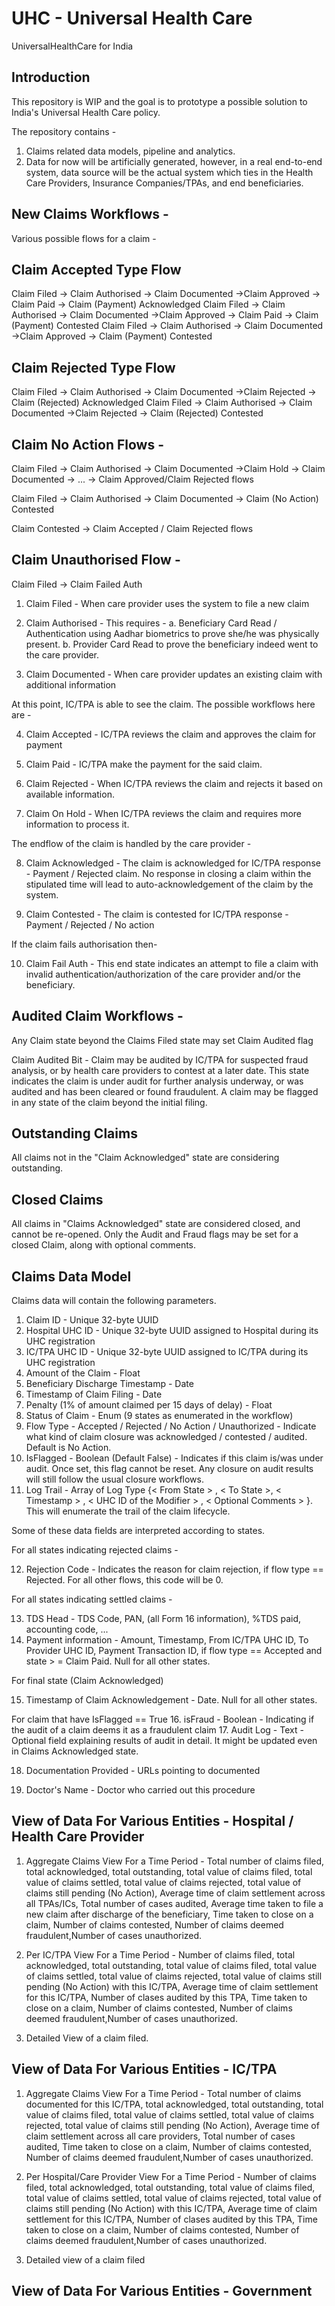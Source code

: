 # UHC - Universal Health Care
UniversalHealthCare for India

Introduction
--------------

This repository is WIP and the goal is to prototype a possible solution to India's Universal Health Care policy. 

The repository contains - 
1. Claims related data models, pipeline and analytics. 
2. Data for now will be artificially generated, however, in a real end-to-end system, data source will be the actual system which ties in the Health Care Providers, Insurance Companies/TPAs, and end beneficiaries.


New Claims Workflows -
-----------------------

Various possible flows for a claim -

Claim Accepted Type Flow
-------------------------
Claim Filed -> Claim Authorised -> Claim Documented ->Claim Approved -> Claim Paid -> Claim (Payment) Acknowledged 
Claim Filed -> Claim Authorised -> Claim Documented ->Claim Approved -> Claim Paid -> Claim (Payment) Contested
Claim Filed -> Claim Authorised -> Claim Documented ->Claim Approved -> Claim (Payment) Contested 


Claim Rejected Type Flow 
--------------------------
Claim Filed -> Claim Authorised -> Claim Documented ->Claim Rejected -> Claim (Rejected) Acknowledged 
Claim Filed -> Claim Authorised -> Claim Documented ->Claim Rejected -> Claim (Rejected) Contested

Claim No Action Flows -
------------------------
Claim Filed -> Claim Authorised -> Claim Documented ->Claim Hold -> Claim Documented -> ... -> Claim Approved/Claim Rejected flows

Claim Filed -> Claim Authorised -> Claim Documented -> Claim (No Action) Contested

Claim Contested -> Claim Accepted / Claim Rejected flows

Claim Unauthorised Flow -
-------------------------

Claim Filed -> Claim Failed Auth

1. Claim Filed - When care provider uses the system to file a new claim
2. Claim Authorised - This requires -
   a. Beneficiary Card Read / Authentication using Aadhar biometrics to prove she/he was physically present.
   b. Provider Card Read to prove the beneficiary indeed went to the care provider.
   
3. Claim Documented - When care provider updates an existing claim with additional information

At this point, IC/TPA is able to see the claim. The possible workflows here are -

4. Claim Accepted - IC/TPA reviews the claim and approves the claim for payment
5. Claim Paid - IC/TPA make the payment for the said claim. 

6. Claim Rejected - When IC/TPA reviews the claim and rejects it based on available information.

7. Claim On Hold - When IC/TPA reviews the claim and requires more information to process it.

The endflow of the claim is handled by the care provider -

8. Claim Acknowledged - The claim is acknowledged for IC/TPA response - Payment / Rejected claim. No response in closing a claim within the stipulated time will lead to auto-acknowledgement of the claim by the system.

9. Claim Contested - The claim is contested for IC/TPA response - Payment / Rejected / No action

If the claim fails authorisation then-

10. Claim Fail Auth - This end state indicates an attempt to file a claim with invalid authentication/authorization of the care provider and/or the beneficiary.




Audited Claim Workflows -
---------------------------------

Any Claim state beyond the Claims Filed state may set Claim Audited flag

Claim Audited Bit - Claim may be audited by IC/TPA for suspected fraud analysis, or by health care providers to contest at a later date. 
This state indicates the claim is under audit for further analysis underway, or was audited and has been cleared or found fraudulent.
A claim may be flagged in any state of the claim beyond the initial filing.


Outstanding Claims
-------------------

All claims not in the "Claim Acknowledged" state are considering outstanding.

Closed Claims
--------------

All claims in "Claims Acknowledged" state are considered closed, and cannot be re-opened. Only the Audit and Fraud flags may be set for a closed Claim, along with optional comments.


Claims Data Model
------------------

Claims data will contain the following parameters.

1. Claim ID - Unique 32-byte UUID
2. Hospital UHC ID - Unique 32-byte UUID assigned to Hospital during its UHC registration
3. IC/TPA UHC ID - Unique 32-byte UUID assigned to IC/TPA during its UHC registration
4. Amount of the Claim - Float
5. Beneficiary Discharge Timestamp - Date
6. Timestamp of Claim Filing - Date
7. Penalty (1% of amount claimed per 15 days of delay) - Float
8. Status of Claim - Enum (9 states as enumerated in the workflow)
9. Flow Type  - Accepted / Rejected / No Action / Unauthorized - Indicate what kind of claim closure was acknowledged / contested / audited. Default is No Action.
10. IsFlagged - Boolean (Default False) - Indicates if this claim is/was under audit. Once set, this flag cannot be reset. Any closure on audit results will still follow the usual closure workflows.
11. Log Trail - Array of Log Type {< From State > , < To State >, < Timestamp > , < UHC ID of the Modifier > , < Optional Comments > }. This will enumerate the trail of the claim lifecycle. 

Some of these data fields are interpreted according to states.

For all states indicating rejected claims -

12. Rejection Code - Indicates the reason for claim rejection, if flow type == Rejected. For all other flows, this code will be 0.

For all states indicating settled claims -

13. TDS Head - TDS Code, PAN, (all Form 16 information), %TDS paid, accounting code, ...
14. Payment information - Amount, Timestamp, From IC/TPA UHC ID, To Provider UHC ID, Payment Transaction ID, if flow type == Accepted and state > = Claim Paid. Null for all other states.

For final state (Claim Acknowledged)

15. Timestamp of Claim Acknowledgement - Date. Null for all other states.

For claim that have IsFlagged == True
16. isFraud - Boolean - Indicating if the audit of a claim deems it as a fraudulent claim
17. Audit Log - Text - Optional field explaining results of audit in detail. It might be updated even in Claims Acknowledged state.

18. Documentation Provided - URLs pointing to documented

19. Doctor's Name - Doctor who carried out this procedure


View of Data For Various Entities - Hospital / Health Care Provider
---------------------------------------------------------------------

1. Aggregate Claims View For a Time Period - Total number of claims filed, total acknowledged, total outstanding, total value of claims filed, total value of claims settled, total value of claims rejected, total value of claims still pending (No Action), Average time of claim settlement across all TPAs/ICs, Total number of cases audited, Average time taken to file a new claim after discharge of the beneficiary, Time taken to close on a claim, Number of claims contested, Number of claims deemed fraudulent,Number of cases unauthorized.

2. Per IC/TPA View For a Time Period - Number of claims filed, total acknowledged, total outstanding, total value of claims filed, total value of claims settled, total value of claims rejected, total value of claims still pending (No Action) with this IC/TPA, Average time of claim settlement for this IC/TPA, Number of clases audited by this TPA, Time taken to close on a claim, Number of claims contested, Number of claims deemed fraudulent,Number of cases unauthorized.

3. Detailed View of a claim filed.


View of Data For Various Entities - IC/TPA
-------------------------------------------

1. Aggregate Claims View For a Time Period - Total number of claims documented for this IC/TPA, total acknowledged, total outstanding, total value of claims filed, total value of claims settled, total value of claims rejected, total value of claims still pending (No Action), Average time of claim settlement across all care providers, Total number of cases audited, Time taken to close on a claim, Number of claims contested, Number of claims deemed fraudulent,Number of cases unauthorized.

2. Per Hospital/Care Provider View For a Time Period - Number of claims filed, total acknowledged, total outstanding, total value of claims filed, total value of claims settled, total value of claims rejected, total value of claims still pending (No Action) with this IC/TPA, Average time of claim settlement for this IC/TPA, Number of clases audited by this TPA, Time taken to close on a claim, Number of claims contested, Number of claims deemed fraudulent,Number of cases unauthorized.

3. Detailed view of a claim filed


View of Data For Various Entities - Government
-----------------------------------------------
